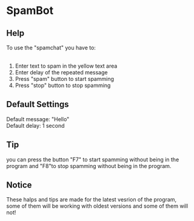 # SpamBot


<h2>Help</h2>
To use the "spamchat" you have to:<br><br>

1) Enter text to spam in the yellow text area
2) Enter delay of the repeated message 
3) Press "spam" button to start spamming
4) Press "stop" button to stop spamming

<h2>Default Settings</h2>

Default message: "Hello"<br>
Default delay: 1 second

<h2>Tip</h2>
you can press the button "F7" to start spamming without being in the <br>
program and "F8"to stop spamming without being in the program.

<h2>Notice</h2>
These halps and tips are made for the latest vesrion of the program,<br>
some of them will be working with oldest versions and some of them will not!
